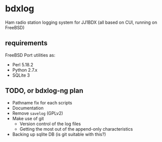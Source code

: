 # bdxlog

Ham radio station logging system for JJ1BDX (all based on CUI, running on FreeBSD)

## requirements

FreeBSD Port utilities as:

* Perl 5.18.2
* Python 2.7.x
* SQLite 3

## TODO, or bdxlog-ng plan

* Pathname fix for each scripts
* Documentation
* Remove `savelog` (GPLv2)
* Make use of git
   * Version control of the log files
   * Getting the most out of the append-only characteristics
* Backing up sqlite DB (is git suitable with this?)
